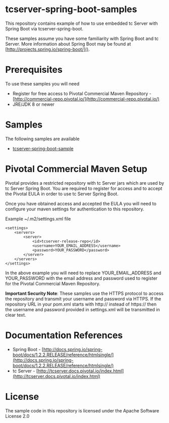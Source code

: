 # tcserver-spring-boot-samples

This repository contains example of how to use embedded tc Server with Spring Boot via tcserver-spring-boot. 

These samples assume you have some familiarity with Spring Boot and tc Server. More information about Spring Boot may be found at [http://projects.spring.io/spring-boot/]().

Prerequisites
=============
To use these samples you will need

* Register for free access to Pivotal Commercial Maven Repository - [http://commercial-repo.pivotal.io/](http://commercial-repo.pivotal.io/)
* JRE/JDK 8 or newer

Samples
=======

The following samples are available

* [tcserver-spring-boot-sample](tcserver-spring-boot-sample)

Pivotal Commercial Maven Setup
============

Pivotal provides a restricted repository with tc Server jars which are used by tc Server Spring Boot. You are required to register for access and to accept the Pivotal EULA in order to use tc Server Spring Boot.

Once you have obtained access and accepted the EULA you will need to configure your maven settings for authentication to this repository.

Example ~/.m2/settings.xml file

```
<settings>
	<servers>
		<server>
			<id>tcserver-release-repo</id>
			<username>YOUR_EMAIL_ADDRESS</username>
			<password>YOUR_PASSWORD</password>
		</server>
	</servers>
</settings>
```

In the above example you will need to replace YOUR\_EMAIL\_ADDRESS and YOUR\_PASSWORD with the email address and password used to register for the Pivotal Commercial Maven Repository.

**Important Security Note**: These samples use the HTTPS protocol to access the repository and transmit your username and password via HTTPS. If the repository URL in your pom.xml starts with http:// instead of https:// then the username and password provided in settings.xml will be transmitted in clear text.

Documentation References
==========

* Spring Boot - [http://docs.spring.io/spring-boot/docs/1.2.2.RELEASE/reference/htmlsingle/](http://docs.spring.io/spring-boot/docs/1.2.2.RELEASE/reference/htmlsingle/)
* tc Server -  [http://tcserver.docs.pivotal.io/index.html](http://tcserver.docs.pivotal.io/index.html)

License
=======
The sample code in this repository is licensed under the Apache Software License 2.0
